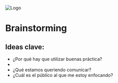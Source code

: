 ![Logo](https://previews.123rf.com/images/karpenkoilia/karpenkoilia1801/karpenkoilia180100056/94056115-vector-line-web-banner-for-brainstorming-modern-linear-concept-for-brainstorm.jpg)

# Brainstorming
## Ideas clave:

* ¿Por qué hay que utilizar buenas práctica?
 * ‎ 
* ¿Qué estamos queriendo comunicar?
* ¿Cuál es el público al que me estoy enfocando? 
